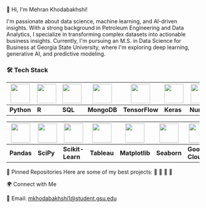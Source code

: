 👋 Hi, I'm Mehran Khodabakhshi!


I'm passionate about data science, machine learning, and AI-driven insights. With a strong background in Petroleum Engineering and Data Analytics, I specialize in transforming complex datasets into actionable business insights. Currently, I'm pursuing an M.S. in Data Science for Business at Georgia State University, where I'm exploring deep learning, generative AI, and predictive modeling.


### 🛠 Tech Stack

| <img src="https://cdn.jsdelivr.net/gh/devicons/devicon/icons/python/python-original.svg" width="50"/> | <img src="https://cdn.jsdelivr.net/gh/devicons/devicon/icons/r/r-original.svg" width="50"/> | <img src="https://cdn.jsdelivr.net/gh/devicons/devicon/icons/sqlite/sqlite-original.svg" width="50"/> | <img src="https://cdn.jsdelivr.net/gh/devicons/devicon/icons/mongodb/mongodb-original.svg" width="50"/> | <img src="https://cdn.jsdelivr.net/gh/devicons/devicon/icons/tensorflow/tensorflow-original.svg" width="50"/> | <img src="https://cdn.jsdelivr.net/gh/devicons/devicon/icons/keras/keras-original.svg" width="50"/> | <img src="https://cdn.jsdelivr.net/gh/devicons/devicon/icons/numpy/numpy-original.svg" width="50"/> |
|---|---|---|---|---|---|---|
| **Python** | **R** | **SQL** | **MongoDB** | **TensorFlow** | **Keras** | **NumPy** |

| <img src="https://cdn.jsdelivr.net/gh/devicons/devicon/icons/pandas/pandas-original.svg" width="50"/> | <img src="https://cdn.jsdelivr.net/gh/devicons/devicon/icons/scipy/scipy-original.svg" width="50"/> | <img src="https://cdn.jsdelivr.net/gh/devicons/devicon/icons/scikitlearn/scikitlearn-original.svg" width="50"/> | <img src="https://cdn.jsdelivr.net/gh/devicons/devicon/icons/tableau/tableau-original.svg" width="50"/> | <img src="https://cdn.jsdelivr.net/gh/devicons/devicon/icons/matplotlib/matplotlib-original.svg" width="50"/> | <img src="https://seaborn.pydata.org/_images/logo-mark-lightbg.svg" width="50"/> | <img src="https://cdn.jsdelivr.net/gh/devicons/devicon/icons/googlecloud/googlecloud-original.svg" width="50"/> |
|---|---|---|---|---|---|---|
| **Pandas** | **SciPy** | **Scikit-Learn** | **Tableau** | **Matplotlib** | **Seaborn** | **Google Cloud** |


📌 Pinned Repositories
Here are some of my best projects:
🔹 
🔹 
🔹 
🔹 


🌍 Connect with Me

📩 Email: mkhodabakhshi1@student.gsu.edu

